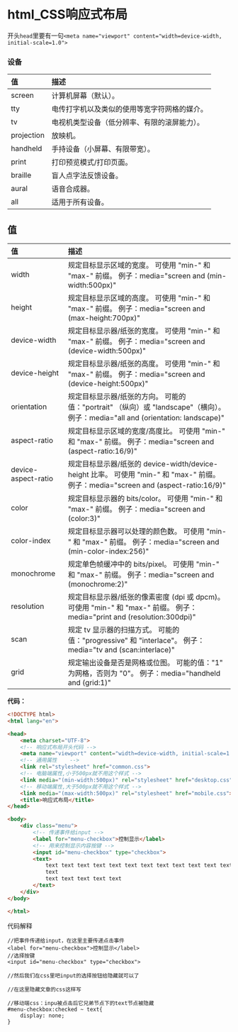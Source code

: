 # html_CSS响应式布局



开头``head``里要有一句``<meta name="viewport" content="width=device-width, initial-scale=1.0">``

### 设备

| 值         | 描述                                         |
| :--------- | :------------------------------------------- |
| screen     | 计算机屏幕（默认）。                         |
| tty        | 电传打字机以及类似的使用等宽字符网格的媒介。 |
| tv         | 电视机类型设备（低分辨率、有限的滚屏能力）。 |
| projection | 放映机。                                     |
| handheld   | 手持设备（小屏幕、有限带宽）。               |
| print      | 打印预览模式/打印页面。                      |
| braille    | 盲人点字法反馈设备。                         |
| aural      | 语音合成器。                                 |
| all        | 适用于所有设备。                             |

## 值

| 值                  | 描述                                                         |
| :------------------ | :----------------------------------------------------------- |
| width               | 规定目标显示区域的宽度。 可使用 "min-" 和 "max-" 前缀。 例子：media="screen and (min-width:500px)" |
| height              | 规定目标显示区域的高度。 可使用 "min-" 和 "max-" 前缀。 例子：media="screen and (max-height:700px)" |
| device-width        | 规定目标显示器/纸张的宽度。 可使用 "min-" 和 "max-" 前缀。 例子：media="screen and (device-width:500px)" |
| device-height       | 规定目标显示器/纸张的高度。 可使用 "min-" 和 "max-" 前缀。 例子：media="screen and (device-height:500px)" |
| orientation         | 规定目标显示器/纸张的方向。 可能的值："portrait" （纵向）或 "landscape"（横向）。 例子：media="all and (orientation: landscape)" |
| aspect-ratio        | 规定目标显示区域的宽度/高度比。 可使用 "min-" 和 "max-" 前缀。 例子：media="screen and (aspect-ratio:16/9)" |
| device-aspect-ratio | 规定目标显示器/纸张的 device-width/device-height 比率。 可使用 "min-" 和 "max-" 前缀。 例子：media="screen and (aspect-ratio:16/9)" |
| color               | 规定目标显示器的 bits/color。 可使用 "min-" 和 "max-" 前缀。 例子：media="screen and (color:3)" |
| color-index         | 规定目标显示器可以处理的颜色数。 可使用 "min-" 和 "max-" 前缀。 例子：media="screen and (min-color-index:256)" |
| monochrome          | 规定单色帧缓冲中的 bits/pixel。 可使用 "min-" 和 "max-" 前缀。 例子：media="screen and (monochrome:2)" |
| resolution          | 规定目标显示器/纸张的像素密度 (dpi 或 dpcm)。 可使用 "min-" 和 "max-" 前缀。 例子： media="print and (resolution:300dpi)" |
| scan                | 规定 tv 显示器的扫描方式。 可能的值："progressive" 和 "interlace"。 例子：media="tv and (scan:interlace)" |
| grid                | 规定输出设备是否是网格或位图。 可能的值："1" 为网格，否则为 "0"。 例子：media="handheld and (grid:1)" |



**代码：**

```html
<!DOCTYPE html>
<html lang="en">

<head>
    <meta charset="UTF-8">
    <!-- 响应式布局开头代码 -->
    <meta name="viewport" content="width=device-width, initial-scale=1.0">
    <!-- 通用属性    -->
    <link rel="stylesheet" href="common.css">
    <!-- 电脑端属性,小于500px就不用这个样式 -->
    <link media="(min-width:500px)" rel="stylesheet" href="desktop.css">
    <!-- 移动端属性,大于500px就不用这个样式 -->
    <link media="(max-width:500px)" rel="stylesheet" href="mobile.css">
    <title>响应式布局</title>
</head>

<body>
    <div class="menu">
        <!-- 传递事件给input -->
        <label for="menu-checkbox">控制显示</label>
        <!-- 用来控制显示内容按键 -->
        <input id="menu-checkbox" type="checkbox">
        <text>
            text text text text text text text text text text text text text text text text text text text text text
            text
            text text text text text
        </text>
    </div>
</body>

</html>
```

代码解释

```less
//把事件传递给input，在这里主要传递点击事件
<label for="menu-checkbox">控制显示</label>
//选择按键
<input id="menu-checkbox" type="checkbox">

//然后我们在css里吧input的选择按钮给隐藏就可以了

//在这里隐藏文章的css这样写

//移动端css：inpu被点击后它兄弟节点下的text节点被隐藏
#menu-checkbox:checked ~ text{
    display: none;
}
```


